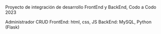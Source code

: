 Proyecto de integración de desarrollo FrontEnd y BackEnd, Codo a Codo 2023

Administrador CRUD
FrontEnd: html, css, JS
BackEnd: MySQL, Python (Flask)